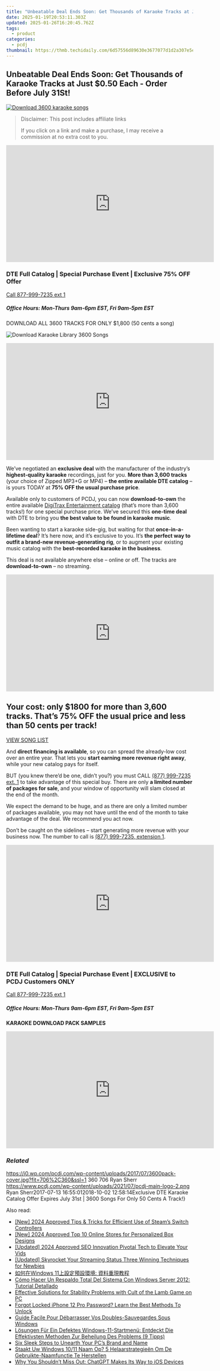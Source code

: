 ```yaml
---
title: "Unbeatable Deal Ends Soon: Get Thousands of Karaoke Tracks at Just $0.50 Each - Order Before July 31St!"
date: 2025-01-19T20:53:11.303Z
updated: 2025-01-26T16:20:45.762Z
tags:
  - product
categories:
  - pcdj
thumbnail: https://thmb.techidaily.com/6d57556d89630e3677077d1d2a307e5e9447f310d40be7b34c828b0e5337b92a.jpeg
---
```


## Unbeatable Deal Ends Soon: Get Thousands of Karaoke Tracks at Just $0.50 Each - Order Before July 31St!

[![Download 3600 karaoke songs](https://i0.wp.com/pcdj.com/wp-content/uploads/2017/07/3600pack-cover.jpg?resize=706%2C321&ssl=1)](https://i0.wp.com/pcdj.com/wp-content/uploads/2017/07/3600pack-cover.jpg?fit=706%2C360&ssl=1 "Download 3600 karaoke songs")

>  Disclaimer: This post includes affiliate links
>
>  If you click on a link and make a purchase, I may receive a commission at no extra cost to you.
>

<!-- affiliate ads begin -->
<iframe width="560" height="315" src="https://www.youtube.com/embed/fJlICvacgJY?si=jNeijBVj7ia4ammA" title="YouTube video player" frameborder="0" allow="accelerometer; autoplay; clipboard-write; encrypted-media; gyroscope; picture-in-picture; web-share" referrerpolicy="strict-origin-when-cross-origin" allowfullscreen></iframe>
<!-- affiliate ads end -->

### DTE Full Catalog | Special Purchase Event | Exclusive 75% OFF Offer
[Call 877-999-7235 ext 1](https://tools.techidaily.com/pcdj/products/)

##### Office Hours: Mon-Thurs 9am-6pm EST, Fri 9am-5pm EST

DOWNLOAD ALL 3600 TRACKS FOR ONLY $1,800 (50 cents a song)

![Download Karaoke Library 3600 Songs](https://i2.wp.com/pcdj.com/wp-content/uploads/2017/07/karaokedownloadpack-coverartnew.png?fit=410%2C511&ssl=1 "Download Karaoke Library 3600 Songs")

<!-- affiliate ads begin -->
<iframe width="560" height="315" src="https://www.youtube.com/embed/1rCjQ09iG7s?si=Si1fUBric8MH1VHI" title="YouTube video player" frameborder="0" allow="accelerometer; autoplay; clipboard-write; encrypted-media; gyroscope; picture-in-picture; web-share" referrerpolicy="strict-origin-when-cross-origin" allowfullscreen></iframe>
<!-- affiliate ads end -->

We’ve negotiated an **exclusive deal** with the manufacturer of the industry’s **highest-quality karaoke** recordings, just for you. **More than 3,600 tracks** (your choice of Zipped MP3+G or MP4) – **the entire available DTE catalog** – is yours TODAY at **75% OFF the usual purchase price**.

Available only to customers of PCDJ, you can now **download-to-own** the entire available [DigiTrax Entertainment catalog](https://tools.techidaily.com/pcdj/products/) (that’s more than 3,600 tracks!) for one special purchase price. We’ve secured this **one-time deal** with DTE to bring you **the best value to be found in karaoke music**.

Been wanting to start a karaoke side-gig, but waiting for that **once-in-a-lifetime deal**? It’s here now, and it’s exclusive to you. It’s **the perfect way to outfit a brand-new revenue-generating rig**, or to augment your existing music catalog with the **best-recorded karaoke in the business**.

This deal is not available anywhere else – online or off. The tracks are **download-to-own** – no streaming.

<!-- affiliate ads begin -->
<iframe width="560" height="315" src="https://www.youtube.com/embed/qn1XkPJde9Y?si=i6ZJARXO8sJhy2FV" title="YouTube video player" frameborder="0" allow="accelerometer; autoplay; clipboard-write; encrypted-media; gyroscope; picture-in-picture; web-share" referrerpolicy="strict-origin-when-cross-origin" allowfullscreen></iframe>
<!-- affiliate ads end -->

## Your cost: only $1800 for more than 3,600 tracks. That’s 75% OFF the usual price and less than 50 cents per track!

[VIEW SONG LIST](https://tools.techidaily.com/pcdj/products/)

And **direct financing is available**, so you can spread the already-low cost over an entire year. That lets you **start earning more revenue right away**, while your new catalog pays for itself.

BUT (you knew there’d be one, didn’t you?) you must CALL [(877) 999-7235 ext. 1](https://pcdj.com/karaoke-catalog-offer-3600-songs-expires-7-31/tel:%28877%29%20999-7235) to take advantage of this special buy. There are only **a limited number of packages for sale**, and your window of opportunity will slam closed at the end of the month.

We expect the demand to be huge, and as there are only a limited number of packages available, you may not have until the end of the month to take advantage of the deal. We recommend you act now.

Don’t be caught on the sidelines – start generating more revenue with your business now. The number to call is [(877) 999-7235, extension 1](https://pcdj.com/karaoke-catalog-offer-3600-songs-expires-7-31/tel:%28877%29%20999-7235).

<!-- affiliate ads begin -->
<iframe width="560" height="315" src="https://www.youtube.com/embed/w7c5EHp-GDw?si=UTw7lZR0wTmRjp8W" title="YouTube video player" frameborder="0" allow="accelerometer; autoplay; clipboard-write; encrypted-media; gyroscope; picture-in-picture; web-share" referrerpolicy="strict-origin-when-cross-origin" allowfullscreen></iframe>
<!-- affiliate ads end -->

### DTE Full Catalog | Special Purchase Event | EXCLUSIVE to PCDJ Customers ONLY
[Call 877-999-7235 ext 1](https://tools.techidaily.com/pcdj/products/)

##### Office Hours: Mon-Thurs 9am-6pm EST, Fri 9am-5pm EST

**KARAOKE DOWNLOAD PACK SAMPLES**

<!-- affiliate ads begin -->
<iframe width="560" height="315" src="https://www.youtube.com/embed/jpdGEJJwMLY?si=eKgXOPpNeYvYKcel" title="YouTube video player" frameborder="0" allow="accelerometer; autoplay; clipboard-write; encrypted-media; gyroscope; picture-in-picture; web-share" referrerpolicy="strict-origin-when-cross-origin" allowfullscreen></iframe>
<!-- affiliate ads end -->

### _Related_

https://i0.wp.com/pcdj.com/wp-content/uploads/2017/07/3600pack-cover.jpg?fit=706%2C360&ssl=1 360 706 Ryan Sherr https://www.pcdj.com/wp-content/uploads/2021/07/pcdj-main-logo-2.png Ryan Sherr2017-07-13 16:55:012018-10-02 12:58:14Exclusive DTE Karaoke Catalog Offer Expires July 31st | 3600 Songs For Only 50 Cents A Track!}

<ins class="adsbygoogle"
     style="display:block"
     data-ad-format="autorelaxed"
     data-ad-client="ca-pub-7571918770474297"
     data-ad-slot="1223367746"></ins>

<ins class="adsbygoogle"
     style="display:block"
     data-ad-client="ca-pub-7571918770474297"
     data-ad-slot="8358498916"
     data-ad-format="auto"
     data-full-width-responsive="true"></ins>

<span class="atpl-alsoreadstyle">Also read:</span>
<div><ul>
<li><a href="https://screen-sharing-recording.techidaily.com/new-2024-approved-tips-and-tricks-for-efficient-use-of-steams-switch-controllers/"><u>[New] 2024 Approved Tips & Tricks for Efficient Use of Steam’s Switch Controllers</u></a></li>
<li><a href="https://fox-links.techidaily.com/new-2024-approved-top-10-online-stores-for-personalized-box-designs/"><u>[New] 2024 Approved Top 10 Online Stores for Personalized Box Designs</u></a></li>
<li><a href="https://youtube-docs.techidaily.com/ed-2024-approved-seo-innovation-pivotal-tech-to-elevate-your-vids/"><u>[Updated] 2024 Approved SEO Innovation Pivotal Tech to Elevate Your Vids</u></a></li>
<li><a href="https://extra-guidance.techidaily.com/updated-skyrocket-your-streaming-status-three-winning-techniques-for-newbies/"><u>[Updated] Skyrocket Your Streaming Status Three Winning Techniques for Newbies</u></a></li>
<li><a href="https://win-cloud.techidaily.com/1728507836964-windows-11/"><u>如何在Windows 11上設定預設環境: 資料重現教程</u></a></li>
<li><a href="https://win-cloud.techidaily.com/como-hacer-un-respaldo-total-del-sistema-con-windows-server-2012-tutorial-detallado/"><u>Cómo Hacer Un Respaldo Total Del Sistema Con Windows Server 2012: Tutorial Detallado</u></a></li>
<li><a href="https://win-answers.techidaily.com/effective-solutions-for-stability-problems-with-cult-of-the-lamb-game-on-pc/"><u>Effective Solutions for Stability Problems with Cult of the Lamb Game on PC</u></a></li>
<li><a href="https://ios-unlock.techidaily.com/forgot-locked-iphone-12-pro-password-learn-the-best-methods-to-unlock-by-drfone-ios/"><u>Forgot Locked iPhone 12 Pro Password? Learn the Best Methods To Unlock</u></a></li>
<li><a href="https://win-cloud.techidaily.com/guide-facile-pour-debarrasser-vos-doubles-sauvegardes-sous-windows/"><u>Guide Facile Pour Débarrasser Vos Doubles-Sauvegardes Sous Windows</u></a></li>
<li><a href="https://win-cloud.techidaily.com/losungen-fur-ein-defektes-windows-11-startmenu-entdeckt-die-effektivsten-methoden-zur-beheilung-des-problems-9-tipps/"><u>Lösungen Für Ein Defektes Windows-11-Startmenü: Entdeckt Die Effektivsten Methoden Zur Beheilung Des Problems (9 Tipps)</u></a></li>
<li><a href="https://win11-tips.techidaily.com/six-sleek-steps-to-unearth-your-pcs-brand-and-name/"><u>Six Sleek Steps to Unearth Your PC’s Brand and Name</u></a></li>
<li><a href="https://win-cloud.techidaily.com/staakt-uw-windows-1011-naam-op-5-helaarstrategieen-om-de-gebruikte-naamfunctie-te-herstellen/"><u>Staakt Uw Windows 10/11 Naam Op? 5 Helaarstrategieën Om De Gebruikte-Naamfunctie Te Herstellen</u></a></li>
<li><a href="https://tech-hub.techidaily.com/why-you-shouldnt-miss-out-chatgpt-makes-its-way-to-ios-devices/"><u>Why You Shouldn’t Miss Out: ChatGPT Makes Its Way to iOS Devices</u></a></li>
</ul></div>


